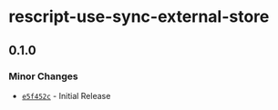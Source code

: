 # rescript-use-sync-external-store

## 0.1.0

### Minor Changes

- [`e5f452c`](https://github.com/illusionalsagacity/rescript-use-sync-external-store/commit/e5f452c9b8f053619fe1bee61a0d4ded4171673b) - Initial Release
